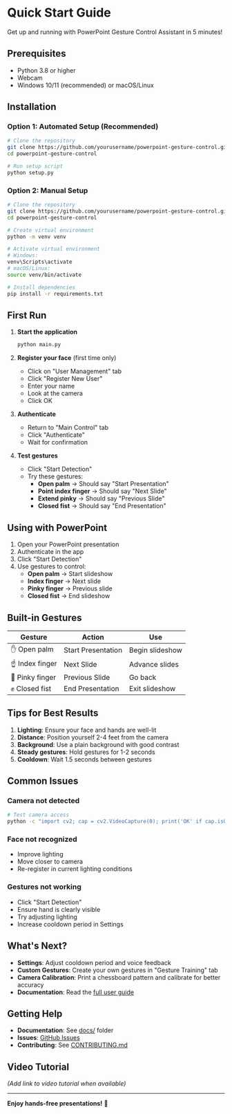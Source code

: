 # Quick Start Guide

Get up and running with PowerPoint Gesture Control Assistant in 5 minutes!

## Prerequisites

- Python 3.8 or higher
- Webcam
- Windows 10/11 (recommended) or macOS/Linux

## Installation

### Option 1: Automated Setup (Recommended)

```bash
# Clone the repository
git clone https://github.com/yourusername/powerpoint-gesture-control.git
cd powerpoint-gesture-control

# Run setup script
python setup.py
```

### Option 2: Manual Setup

```bash
# Clone the repository
git clone https://github.com/yourusername/powerpoint-gesture-control.git
cd powerpoint-gesture-control

# Create virtual environment
python -m venv venv

# Activate virtual environment
# Windows:
venv\Scripts\activate
# macOS/Linux:
source venv/bin/activate

# Install dependencies
pip install -r requirements.txt
```

## First Run

1. **Start the application**
   ```bash
   python main.py
   ```

2. **Register your face** (first time only)
   - Click on "User Management" tab
   - Click "Register New User"
   - Enter your name
   - Look at the camera
   - Click OK

3. **Authenticate**
   - Return to "Main Control" tab
   - Click "Authenticate"
   - Wait for confirmation

4. **Test gestures**
   - Click "Start Detection"
   - Try these gestures:
     - **Open palm** → Should say "Start Presentation"
     - **Point index finger** → Should say "Next Slide"
     - **Extend pinky** → Should say "Previous Slide"
     - **Closed fist** → Should say "End Presentation"

## Using with PowerPoint

1. Open your PowerPoint presentation
2. Authenticate in the app
3. Click "Start Detection"
4. Use gestures to control:
   - **Open palm** → Start slideshow
   - **Index finger** → Next slide
   - **Pinky finger** → Previous slide
   - **Closed fist** → End slideshow

## Built-in Gestures

| Gesture | Action | Use |
|---------|--------|-----|
| ✋ Open palm | Start Presentation | Begin slideshow |
| ☝️ Index finger | Next Slide | Advance slides |
| 🤙 Pinky finger | Previous Slide | Go back |
| ✊ Closed fist | End Presentation | Exit slideshow |

## Tips for Best Results

1. **Lighting**: Ensure your face and hands are well-lit
2. **Distance**: Position yourself 2-4 feet from the camera
3. **Background**: Use a plain background with good contrast
4. **Steady gestures**: Hold gestures for 1-2 seconds
5. **Cooldown**: Wait 1.5 seconds between gestures

## Common Issues

### Camera not detected
```bash
# Test camera access
python -c "import cv2; cap = cv2.VideoCapture(0); print('OK' if cap.isOpened() else 'Error')"
```

### Face not recognized
- Improve lighting
- Move closer to camera
- Re-register in current lighting conditions

### Gestures not working
- Click "Start Detection"
- Ensure hand is clearly visible
- Try adjusting lighting
- Increase cooldown period in Settings

## What's Next?

- **Settings**: Adjust cooldown period and voice feedback
- **Custom Gestures**: Create your own gestures in "Gesture Training" tab
- **Camera Calibration**: Print a chessboard pattern and calibrate for better accuracy
- **Documentation**: Read the [full user guide](docs/USER_GUIDE.md)

## Getting Help

- **Documentation**: See [docs/](docs/) folder
- **Issues**: [GitHub Issues](https://github.com/yourusername/powerpoint-gesture-control/issues)
- **Contributing**: See [CONTRIBUTING.md](CONTRIBUTING.md)

## Video Tutorial

*(Add link to video tutorial when available)*

---

**Enjoy hands-free presentations!** 🎉
